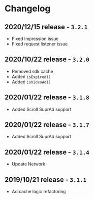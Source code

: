 # Changelog

## 2020/12/15 release - `3.2.1`

* Fixed Impression issue
* Fixed request listener issue

## 2020/10/22 release - `3.2.0`

* Removed sdk cache
* Added `isExpired()`
* &#x20;Added `isVideoAd()`

## 2020/01/22 release - `3.1.8`

* Added Scroll SuprAd support

## 2020/01/22 release - `3.1.7`

* Added Scroll SuprAd support

## 2020/01/22 release - `3.1.4`

* Update Network

## 2019/10/21 release - `3.1.1`

* Ad cache logic refactoring
